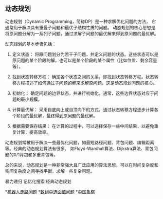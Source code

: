 ## 动态规划
动态规划（Dynamic Programming，简称DP）是一种求解优化问题的方法， 它通常用于解决具有重叠子问题和最优子结构性质的问题。
动态规划的核心思想是将原问题分解为一系列子问题，通过求解子问题的最优解来得到原问题的最优解。

动态规划的基本步骤包括：

1. 定义状态： 将原问题划分为若干子问题，并定义问题的状态。这些状态可以是原问题的某个阶段的解，也可以是某个阶段的某个属性（比如位置、剩余容量等）。

2. 找到状态转移方程： 确定各个状态之间的关系，即找到状态转移方程。状态转移方程描述了如何通过子问题的解来求解原问题。这是动态规划问题的核心。

3. 初始化： 确定问题的边界状态，并进行初始化。通常，这些边界状态对应于问题的最小规模。

4. 计算最优解： 采用自底向上或自顶向下的方式，通过状态转移方程逐步计算各个阶段的最优解，最终得到原问题的最优解。

5. 根据需要保存结果： 在计算的过程中，可以选择保存一些中间结果，以避免重复计算，提高效率。

动态规划常被用于解决一些最优化问题，如最短路径问题、背包问题、编辑距离等。经典的动态规划算法有很多，
如Floyd-Warshall算法、Dijkstra算法、背包问题的0/1背包和多重背包等。

总的来说，动态规划是一种非常强大且广泛应用的算法思想，可以在时间复杂度和空间复杂度之间寻找平衡，求解一些复杂问题。



暴力递归
记忆化搜索
经典动态规划


*[机器人走路问题](RobotWalk.kt)
*[数组中选面值问题](C.kt)
*[中国象棋](ChineseChess.kt)